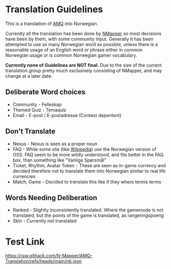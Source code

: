 # Translation Guidelines
This is a translation of [AMQ](https://animemusicquiz.com/) into Norwegian. 

Currently all the translation has been done by [NMapper](https://github.com/N-Mapper) so most decisions have been by them, with some community input. Generally it has been attempted to use as many Norwegian word as possible, unless there is a reasonable usage of an English word or phrase either in common Norwegian usage or is common Norwegian gamer vocabulary. 

**Currently none of Guidelines are NOT final.** Due to the size of the current translation group pretty much exclusively consisting of NMapper, and may change at a later date.

## Deliberate Word choices
- Community - Felleskap
- Themed Quiz - Temaquiz
- Email - E-post / E-postadresse (Context depentent)

## Don't Translate
- Nexus - Nexus is seen as a proper noun
- FAQ - While some site (like [Wikipedia](https://no.wikipedia.org/wiki/Wikipedia:Ofte_stilte_sp%C3%B8rsm%C3%A5l)) use the Norwegian version of OSS. FAQ seem to be more wildly understood, and fits better in the FAQ box, than something like "Vanlige Spørsmål"
- Ticket, Rhythm, Avatar Token - These are seen as in-game currency and decided therefore not to translate them into Norwegian similar to real life currencies
- Match, Game - Decided to translate this like if they where tennis terms

## Words Needing Deliberation
- Ranked - Slightly inconsistently translated. Where the gamemode is not translated, but the points of the game is translated, as rangeringspoeng
- Skin - Currently not translated

# Test Link
https://raw.githack.com/N-Mapper/AMQ-Translation/refs/heads/main/nb.json
